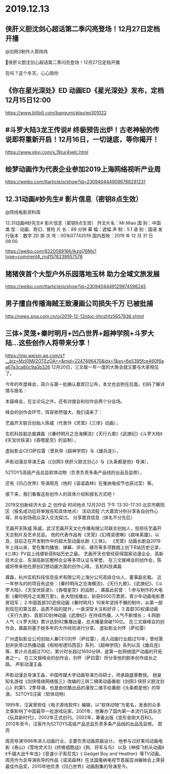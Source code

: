 # 2019.12.13

## 侠肝义胆沈剑心超话第二季闪亮登场！12月27日定档开播

@剑网3制作人郭炜炜                            

侠肝义胆沈剑心超话第二季闪亮登场！12月27日定档开播

在吗？这个冬天，心心陪你


## 《你在星光深处》ED 动画ED《星光深处》发布，定档 12月15日12:00

https://www.bilibili.com/bangumi/play/ep301022


## #斗罗大陆3龙王传说# 终极预告出炉！古老神秘的传说即将重新开启！12月16日，一切谜底，等你揭开！

https://www.iqiyi.com/v_19rur4jwlc.html
## 绘梦动画作为代表企业参加2019上海网络视听产业周

https://weibo.com/ttarticle/p/show?id=2309404449096768291231
## 12.31动画#妙先生# 影片信息（密钥8点生效）

@院线电影资料库                            

12.31动画#妙先生# 影片信息（密钥8点生效）
外文片名：Mr.Miao
国 别：中国
类 型：动画、奇幻、冒险
片 长：89 分钟
幕 幅：遮幅
声 制：5.1
语 别：国语
发行版本：数字 2D
排 次 号：001b07742019
国内首映：2019 年 12 月 31 日 08:00

https://weibo.com/6220589166/IkzgI76Ms?type=comment#_rnd1576239957578

## 猪猪侠首个大型户外乐园落地玉林 助力全域文旅发展

https://weibo.com/ttarticle/p/show?id=2309404449129974596245
## 男子擅自传播海贼王致漫画公司损失千万 已被批捕

http://news.sina.com.cn/o/2019-12-13/doc-iihnzhfz5657836.shtml
## 三体+灵笼+秦时明月+凹凸世界+超神学院+斗罗大陆…这些创作人将带来分享！

https://mp.weixin.qq.com/s?__biz=MzI0MjI2OTEzOA==&mid=2247496470&idx=1&sn=6e5395fce460f6aa67a3ca80c9a0b326
12月20日，三文娱一年一度的大聚会就又要与大家相见了。

今年的年度峰会，简介与第一批确认嘉宾已公布，本文也会附在后面。扫码了解详情与报名：

本届峰会，在主论坛之外，还有对接会和创作会两个分会场。

峰会的创作会环节，阵容依然强大，我们请来了：

艺画开天联合创始人陈威（代表作《灵笼》《三体》动画），

玄机科技副总裁龚磊（《秦时明月之沧海横流》《天行九歌》《武庚纪》《斗罗大陆》《天宝伏妖录》《吞噬星空》的监制），

虚拟影业CEO萨拉雷（曾执导《超神学院》与《雄兵连》），

声影动漫总导演王淼（《剑网3·侠肝义胆沈剑心》与《头条都是他》导演），

52TOYS高级产品总监软体动物（负责负责多条产品线的出品及监修），

还有《凹凸世界》导演周亮（他的《诺诺森林》在戛纳电视节也获过奖）等。

接下来，我们看看这些创作人的具体介绍和报名方式吧！


2019文创新经济大会 之 创作会
时间地点
12月20日 下午 13:30-17:30
北京市朝阳区（报名成功后将单独告知具体地点）
活动流程
六大嘉宾分别分享各自创作心得，并与到场观众深入交流探讨。
分享嘉宾信息（排名不分先后）

艺画开天陈威
陈威，武汉艺画开天文化传播有限公司联合创始人，现担任艺画开天总制片及艺术总监。
他的代表作品有《灵笼》《幻境诺德琳》《疯味英雄》，以及，目前正在开发制作中的超大型动画长剧《三体》。
《灵笼》动画长剧自2019年上线以来，曾在集均播放、弹幕、评论、硬币等多项数据上创下B站历史记录，《三体》PV自上线便斩获B站历史之最。
艺画开天也曾经获得国家动漫企业、高新技术企业、东湖高新区瞪羚企业等多项认证与荣誉。
在三文娱峰会的创作会，陈威将带来他在原创幻想动画方面的创作心得。
玄机科技龚磊

龚磊，杭州玄机科技信息技术有限公司上海分公司高级合伙人、董事副总裁。 
近一年参与的的项目有这些：《秦时明月之沧海横流》、《天行九歌》、《武庚纪》、《斗罗大陆》、《天宝伏妖录》、《吞噬星空》的监制 。
龚磊此前曾：
1.参与制作的大电影《秦时明月之龙腾万里》，各大院线播出，斩获6500万票房，青少年动画电影票房冠军；
2.中国首部3D武侠动画《秦时明月》10来年坚持不懈的制作，从第一部到现在的第五部，品质不段的提升，一直深受关注和好评；
3.首部3D权谋动画《天行九歌》、首部3D封神动画《武庚纪》在持续热播，人气不断增长；
4.网剧人气《斗罗大陆》累计达到82集播出量，总点播量突破110亿。 
在三文娱峰会的创作会，龚磊将基于她多年的大作经验进行分享。
虚拟影业刘怀（萨拉雷）

广州虚拟影业公司创始人兼CEO刘怀（萨拉雷），进入动画行业超过10年，曾经策划并执导过热播动画《啦啦啦德玛西亚》系列、《超神学院》系列以及《雄兵连》等，累计点击超过70亿，累计时长超过1650分钟，是第一批网络国产动画的开拓者之一。
在三文娱峰会的创作会，刘怀（萨拉雷）将分享他的剧本创作成长之路。
声影动漫王淼

声影动漫总导演王淼，中国传媒大学动画导演方向硕士，师承路盛章教授。
她是知名游戏《剑侠情缘网络版三》改编的三转二搞笑动画番剧《剑网3·侠肝义胆沈剑心》的第1、2季导演，也是由优酷出品的漫改二维手绘番剧《头条都是他》的导演。 
52TOYS汪寅（软体动物）

1995年，汪寅曾担任《电子游戏软件》编辑，以“软体动物”为笔名，发表的众多文章影响了中国最早一批游戏玩家。2001年，他筹办了国内第一本流行玩具杂志《玩具新时代》，2002年正式创刊。2002年，筹备出版《变形金刚大百科》。
2012年至今，汪寅作为52TOYS高级产品总监负责多条产品线的出品及监修。 
周亮

周亮导演1996年进入动画行业，主要负责动画原画设计。
他参与过好莱坞动画电影《泰山》《雪地灵犬3》《终极细胞战》《狗、将军与鸟》 以及《神探飞机头动画》《千禧大战千年虫》《音速小子索尼克》《 Gadget Boy and Heather》等TV动画。
周亮作为总导演执导的作品《诺诺森林》在法国戛纳电视节首届亚洲展映会上荣获最佳作品奖，2015年他负责《凹凸世界》动画剧集的导演至今。